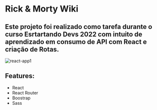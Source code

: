 # Rick & Morty Wiki

## Este projeto foi realizado como tarefa durante o curso Esrtartando Devs 2022 com intuito de aprendizado em consumo de API com React e criação de Rotas. 
![react-app1](https://user-images.githubusercontent.com/78911918/186561637-056928d5-b537-472c-b5a4-1dca9f5457ed.png)


## Features:
- React
- React Router
- Boostrap
- Sass
